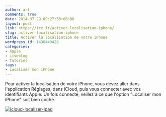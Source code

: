 ```yaml
---
author: art
comments: true
date: 2014-07-29 09:27:33+00:00
layout: post
link: https://irz.fr/activer-localisation-iphone/
slug: activer-localisation-iphone
title: Activer la localisation de votre iPhone
wordpress_id: 1438449428
categories:
- Apple
- Liveblog
- Tutoriel
tags:
- Localiser mon iPhone
---
```


Pour activer la localisation de votre iPhone, vous devez aller dans l'application Réglages, dans iCloud, puis vous connecter avec vos identifiants Apple. Un fois connecté, veillez à ce que l'option "Localiser mon iPhone" soit bien coché.

[![icloud-localiser-ipad](https://static.irz.fr/2014/07/icloud-localiser-ipad.png)](https://irz.fr/recherche?q=icloud-localiser-ipad)
